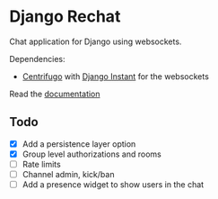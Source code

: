 # Django Rechat

Chat application for Django using websockets.

Dependencies:

- [Centrifugo](https://github.com/centrifugal/centrifugo) with 
[Django Instant](https://github.com/synw/django-instant) for the websockets

Read the [documentation](http://django-rechat.readthedocs.io/en/latest/)

## Todo

- [x] Add a persistence layer option
- [x] Group level authorizations and rooms
- [ ] Rate limits
- [ ] Channel admin, kick/ban
- [ ] Add a presence widget to show users in the chat
